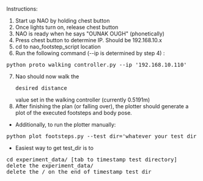 Instructions:
1) Start up NAO by holding chest button
2) Once lights turn on, release chest button
3) NAO is ready when he says "OUNAK OUGH" (phonetically)
4) Press chest button to determine IP. Should be 192.168.10.x
5) cd to nao_footstep_script location
6) Run the following command (--ip is determined by step 4) :
<pre>
python proto_walking_controller.py --ip '192.168.10.110'
</pre>
7) Nao should now walk the <pre>desired_distance</pre> value set in the walking controller (currently 0.5191m)
8) After finishing the plan (or falling over), the plotter should generate a plot of the executed footsteps and body pose.
* Additionally, to run the plotter manually:
<pre>
python plot_footsteps.py --test_dir='whatever your test dir is' --exp_dir='if your experiment dir is different than default'
</pre>
* Easiest way to get test_dir is to
<pre>
cd experiment_data/ [tab to timestamp test directory]
delete the experiment_data/
delete the / on the end of timestamp test dir
</pre>
